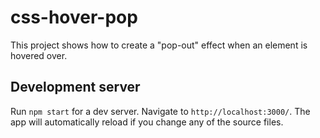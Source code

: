 # css-hover-pop

This project shows how to create a "pop-out" effect when an element is hovered over.

## Development server

Run `npm start` for a dev server. Navigate to `http://localhost:3000/`. The app will automatically reload if you change any of the source files.
